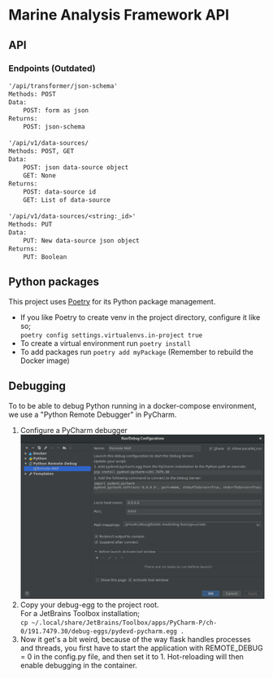 # Marine Analysis Framework API

## API

### Endpoints (Outdated)
```
'/api/transformer/json-schema'
Methods: POST 
Data: 
    POST: form as json
Returns: 
    POST: json-schema

'/api/v1/data-sources/
Methods: POST, GET 
Data: 
    POST: json data-source object
    GET: None
Returns: 
    POST: data-source id
    GET: List of data-source
    
'/api/v1/data-sources/<string:_id>'
Methods: PUT
Data:
    PUT: New data-source json object
Returns:
    PUT: Boolean
```

## Python packages

This project uses [Poetry](https://poetry.eustace.io/docs/) for its Python package management.

* If you like Poetry to create venv in the project directory, configure it like so;  
`poetry config settings.virtualenvs.in-project true`  
* To create a virtual environment run `poetry install`
* To add packages run `poetry add myPackage` (Remember to rebuild the Docker image)

## Debugging

To to be able to debug Python running in a docker-compose environment, we use a "Python Remote Debugger" in PyCharm.
1. Configure a PyCharm debugger
![remote-debugger.png](remote-debugger.png)
2. Copy your debug-egg to the project root.  
For a JetBrains Toolbox installation;  
`cp ~/.local/share/JetBrains/Toolbox/apps/PyCharm-P/ch-0/191.7479.30/debug-eggs/pydevd-pycharm.egg .`
3. Now it get's a bit weird, because of the way flask handles processes and threads, you first have to start the application with REMOTE_DEBUG = 0 in the config.py file, and then set it to 1. Hot-reloading will then enable debugging in the container.
